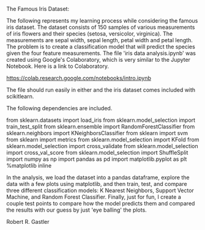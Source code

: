 The Famous Iris Dataset:

The following represents my learning process while considering the famous iris dataset.  The dataset consists of 150 samples of various measurements of iris flowers and their species (setosa, versicolor, virginica).  The measurements are sepal width, sepal length, petal width and petal length.  The problem is to create a classification model that will predict the species given the four feature measurements.  The file 'iris data analysis.ipynb' was created using Google's Colaboratory, which is very similar to the Jupyter Notebook.  Here is a link to Colaboratory.

https://colab.research.google.com/notebooks/intro.ipynb 

The file should run easily in either and the iris dataset comes included with scikitlearn.


The following dependencies are included.

from sklearn.datasets import load_iris
from sklearn.model_selection import train_test_split
from sklearn.ensemble import RandomForestClassifier
from sklearn.neighbors import KNeighborsClassifier
from sklearn import svm
from sklearn import metrics
from sklearn.model_selection import KFold
from sklearn.model_selection import cross_validate
from sklearn.model_selection import cross_val_score
from sklearn.model_selection import ShuffleSplit
import numpy as np
import pandas as pd
import matplotlib.pyplot as plt
%matplotlib inline


In the analysis, we load the dataset into a pandas dataframe, explore the data with a few plots using matplotlib, and then train, test, and compare three different classification models: K Nearest Neighbors, Support Vector Machine, and Random Forest Classifier.  Finally, just for fun, I create a couple test points to compare how the model predicts them and compared the results with our guess by just 'eye balling' the plots.

Robert R. Gastler
